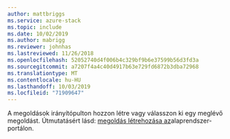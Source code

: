 ```yaml
---
author: mattbriggs
ms.service: azure-stack
ms.topic: include
ms.date: 10/02/2019
ms.author: mabrigg
ms.reviewer: johnhas
ms.lastreviewed: 11/26/2018
ms.openlocfilehash: 52052740d4f006b4c329bf9b6e37599b56d3fd3a
ms.sourcegitcommit: a7207f4a4c40d4917b63e729fd6872b3dba72968
ms.translationtype: MT
ms.contentlocale: hu-HU
ms.lasthandoff: 10/03/2019
ms.locfileid: "71909647"
---
```

A megoldások irányítópulton hozzon létre vagy válasszon ki egy meglévő megoldást. Útmutatásért lásd: [megoldás létrehozása az](../azure-stack-vaas-key-concepts.md#create-a-solution-in-the-vaas-portal)alaprendszer-portálon.